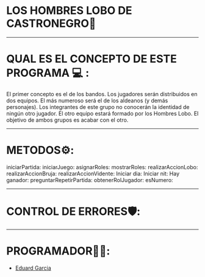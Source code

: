 # LOS HOMBRES LOBO DE CASTRONEGRO🐺
____________________________________________________________________________________________________________________________________________________
# QUAL ES EL CONCEPTO DE ESTE PROGRAMA 💻 :
El primer concepto es el de los bandos. Los jugadores serán distribuidos en dos equipos. El más numeroso será el de los aldeanos (y demás personajes). Los integrantes de este grupo no conocerán la identidad de ningún otro jugador. El otro equipo estará formado por los Hombres Lobo. El objetivo de ambos grupos es acabar con el otro.
____________________________________________________________________________________________________________________________________________________

# METODOS⚙️:
iniciarPartida:
iniciarJuego:
asignarRoles:
mostrarRoles:
realizarAccionLobo:
realizarAccionBruja:
realizarAccionVidente:
Iniciar dia:
Iniciar nit:
Hay ganador:
preguntarRepetirPartida:
obtenerRolJugador:
esNumero:
____________________________________________________________________________________________________________________________________________________

# CONTROL DE ERRORES🛡️:
____________________________________________________________________________________________________________________________________________________
# PROGRAMADOR🧑‍💻:
- [Eduard Garcia](https://github.com/EduardGF)
